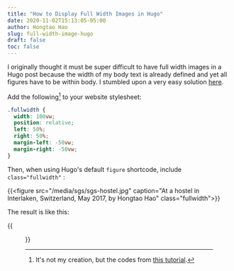 ```yaml
---
title: "How to Display Full Width Images in Hugo"
date: 2020-11-02T15:13:05-05:00
author: Hongtao Hao
slug: full-width-image-hugo
draft: false
toc: false
---
```

I originally thought it must be super difficult to have full width images in a Hugo post because the width of my body text is already defined and yet all figures have to be within body. I stumbled upon a very easy solution [here](https://visionscarto.net/observable-jekyll/).

Add the following[^1] to your website stylesheet:

```css
.fullwidth {
  width: 100vw;
  position: relative;
  left: 50%;
  right: 50%;
  margin-left: -50vw;
  margin-right: -50vw;
}
```

Then, when using Hugo's default `figure` shortcode, include `class="fullwidth"` :

{{&lt;figure src=&quot;/media/sgs/sgs-hostel.jpg&quot; caption=&quot;At a hostel in Interlaken, Switzerland, May 2017, by Hongtao Hao&quot; class=&quot;fullwidth&quot;&gt;}}

The result is like this:

{{<figure src="/media/sgs/sgs-hostel.jpg" caption="At a hostel in Interlaken, Switzerland, May 2017, by Hongtao Hao" class="fullwidth">}}


[^1]: It's not my creation, but the codes from [this tutorial](https://visionscarto.net/observable-jekyll/).